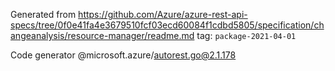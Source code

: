 Generated from https://github.com/Azure/azure-rest-api-specs/tree/0f0e41fa4e3679510fcf03ecd60084f1cdbd5805/specification/changeanalysis/resource-manager/readme.md tag: `package-2021-04-01`

Code generator @microsoft.azure/autorest.go@2.1.178


